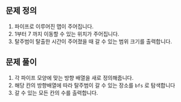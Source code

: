 ## 문제 정의

1. 파이프로 이루어진 맵이 주어집니다.
2. 1부터 7 까지 이동할 수 있는 위치가 주어집니다.
3. 탈주범이 탈출한 시간이 주어졌을 때 갈 수 있는 범위 크기를 출력합니다.

## 문제 풀이

1. 각 파이프 모양에 맞는 방향 배열을 새로 정의해줍니다.
2. 해당 칸의 방향배열에 따라 탈주범이 갈 수 있는 장소를 `bfs` 로 탐색합니다
3. 갈 수 있는 모든 칸의 수를 출력합니다.